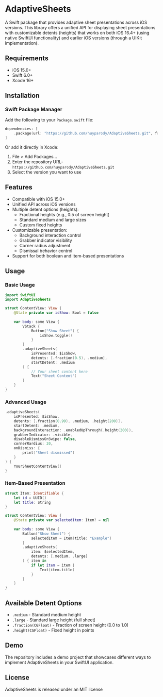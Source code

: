 # AdaptiveSheets

A Swift package that provides adaptive sheet presentations across iOS versions. This library offers a unified API for displaying sheet presentations with customizable detents (heights) that works on both iOS 16.4+ (using native SwiftUI functionality) and earlier iOS versions (through a UIKit implementation).

## Requirements

- iOS 15.0+
- Swift 6.0+
- Xcode 16+

## Installation

### Swift Package Manager

Add the following to your `Package.swift` file:

```swift
dependencies: [
    .package(url: "https://github.com/huyparody/AdaptiveSheets.git", from: "1.0.0")
]
```

Or add it directly in Xcode:
1. File > Add Packages...
2. Enter the repository URL: `https://github.com/huyparody/AdaptiveSheets.git`
3. Select the version you want to use

## Features

- Compatible with iOS 15.0+
- Unified API across iOS versions
- Multiple detent options (heights):
  - Fractional heights (e.g., 0.5 of screen height)
  - Standard medium and large sizes
  - Custom fixed heights
- Customizable presentation:
  - Background interaction control
  - Grabber indicator visibility
  - Corner radius adjustment
  - Dismissal behavior control
- Support for both boolean and item-based presentations

## Usage

### Basic Usage

```swift
import SwiftUI
import AdaptiveSheets

struct ContentView: View {
    @State private var isShow: Bool = false
    
    var body: some View {
        VStack {
            Button("Show Sheet") {
                isShow.toggle()
            }
        }
        .adaptiveSheets(
            isPresented: $isShow,
            detents: [.fraction(0.5), .medium],
            startDetent: .medium
        ) {
            // Your sheet content here
            Text("Sheet Content")
        }
    }
}
```

### Advanced Usage

```swift
.adaptiveSheets(
    isPresented: $isShow,
    detents: [.fraction(0.99), .medium, .height(200)],
    startDetent: .medium,
    backgroundInteraction: .enabledUpThrough(.height(200)),
    grabberIndicator: .visible,
    disableDismissOnSwipe: false,
    cornerRardius: 20,
    onDismiss: {
        print("Sheet dismissed")
    }
) {
    YourSheetContentView()
}
```

### Item-Based Presentation

```swift
struct Item: Identifiable {
    let id = UUID()
    let title: String
}

struct ContentView: View {
    @State private var selectedItem: Item? = nil
    
    var body: some View {
        Button("Show Sheet") {
            selectedItem = Item(title: "Example")
        }
        .adaptiveSheets(
            item: $selectedItem,
            detents: [.medium, .large]
        ) { item in
            if let item = item {
                Text(item.title)
            }
        }
    }
}
```

## Available Detent Options

- `.medium` - Standard medium height
- `.large` - Standard large height (full sheet)
- `.fraction(CGFloat)` - Fraction of screen height (0.0 to 1.0)
- `.height(CGFloat)` - Fixed height in points

## Demo

The repository includes a demo project that showcases different ways to implement AdaptiveSheets in your SwiftUI application.

## License

AdaptiveSheets is released under an MIT license
